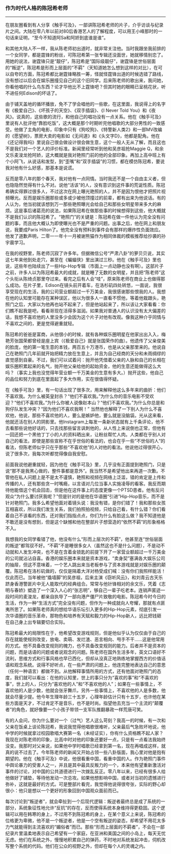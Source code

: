 <h3>作为时代人格的陈冠希老师</h3>
<HR>

在朋友圈看到有人分享《触手可及》，一部讲陈冠希老师的片子，介乎访谈与纪录片之间。大陆在零八年以前对80后香港艺人的了解程度，可以用王小峰那时的一句话来证明，“至今不知道阿Sa和阿娇到底谁是谁”。

和其他大陆人不一样，我从陈老师初出道时，就非常关注他。当时我跟坐我前排的一个女同学，都是霆锋的粉丝，可陈冠希第一张专辑还没面世，她就移情别恋了。用她的说法，谢霆锋只是“靓仔”，陈冠希是“国际级靓仔”，谢霆锋是世俗层面的“叛逆”，陈冠希是形而上层面的“不羁”（天知道她怎么想到这样的对比），在可以自夸的方面，陈冠希都比谢霆锋略胜一筹，怪就怪霆锋出道的时候选错了路线，没有想过以后会在娱乐圈撞见自己的这个旧同学。后来陈老师的歌出来，我问她，你看他唱的什么鸟东西？论才华他比不上霆锋吧？但其时她的眼睛已呈桃花状，听不进任何Edison的坏话了。

由于铺天盖地的循环播放，免不了学会唱他的一些歌，在这里面，我说得上的名字有《极爱自己》、《坏孩子的天空》、《双手插袋》、《I Never Told You》和《夜风》。说真的，这些歌的流行，和他自己的唱功没有一点关系。他在《触手可及》里说有人批评他“靠脸吃饭”，这大概是那个时期听完他唱歌的大部分男性的一致感受。他做了主角的电影，印象中只有《狗咬狗》、《特警新人类2》和一部MV改编的《愿望树》，票房大卖的电影如《无间道》和《头文字D》，他都是配角。他在《还记得我吗》里说自己很会做设计很会做生意，这个一般人无从了解，而且这也不是我们对一个艺人的评价标准。新闻里经常听到他和吴彦祖抢Maggie Q，和余文乐麦浚龙抢阿娇，这大概就是我对艳照门前的他的全部印象。再加上高中班上有个小阿飞，从说话和发型，到“歪嘴”和“双手插袋”的习惯，都在模仿陈冠希，要说我对他有什么好感，那基本是说谎。

反而是零八年的那个春天，我对他有一点同情。当时我还不是一个自由主义者，但也隐隐然觉得有什么不对。说他“活该”的人，没有意识到这件事的荒诞性质。陈冠希确实得罪过很多人，不过这次在网上曝光艳照的人，并不是因为恨他才把照片视频曝光。反而是娱乐圈那些或多或少被他顶撞过的前辈，都有出来为他说话。有的人认为，他当初就该想到万一那些艳照曝光会给自己和那些女明星带来多大的麻烦。这是事后诸葛亮的说法，如果陈冠希在做那些事的时候想得到这些，他大概就不是我们认识的陈冠希了。“艳照门”的关键是：陈冠希在做一件他认为完全没有问题的事，而且他大概认为即使曝光也不是严重的问题。出事之后，他在网上和朋友说，我要成Paris Hilton了。他完全没有预料到事件会有那样的爆炸性负面效应。他发了道歉声明，二零一一年十一月被谢熊猫作为相同体裁的模板推荐给抄袭的孙宇晨学习。

在我的视野里，陈老师沉寂了许多年。但据微信公号“严肃八卦”的萝贝贝说，其实这七年来他到处走穴，甚至在《蝙蝠侠》里出演过三秒。他在《触手可及》里也说，这些年也陆续出了一些Hip-Hop专辑（市面上一点动静也没有啊）。这部片子之前，许多人以为陈冠希最大的成就，就是睡了无数的女明星，并且把“陈老师”这个头衔从陈绮贞那里夺过来。看完之后有人会“哇”，原来陈老师在商业上也做得那么成功。在片子里，Edison在镜头前开着车，在洛杉矶四处转悠，一面说，我很享受现在的生活，我的公司营业额超过一千万美金，我很感谢那些恨我的人。我想在他的认知里可能存在某种误区，他以为很多人一直看不惯他，等着他栽跟头，艳照门之后，大家以为他再也站不起来了，但是他站起来了，所以该让大家看看：你们瞧不起我是吧，看看哥现在活得多滋润。如果我对普通人的认识没有太大偏差的话，我想不喜欢他的人里没多少会因为这个片子对他有改观。像我这种介乎同情与不喜欢之间的，更是觉得避重就轻。

陈冠希的爸爸是富商，从他很小的时候，就有各种娱乐圈明星在他家出出入入，梅艳芳张国荣都曾经是座上宾（《极爱自己》就是张国荣作的曲）。他遗传了父亲俊美的脸庞，他的第一笔生意的本钱，两百五十万港币，也是从父亲那里来的。他说自己在艳照门几年前就开始把精力放在生意上，并且为自己经商的天分和未雨绸缪的直觉感到自豪。不过，我们可以试着问：抛开他凭借着父亲的人脉和自己的长相在娱乐圈积累起来的名气，抛开他父亲给他的起始资金，他的生意还能做得这么大吗？（事实上我也没觉得年营业额一千万美金的生意有多大。）抛开这些，他自己的品位和努力到底在里面起了多大作用，实在很值得怀疑。

在《触手可及》里，有一句话出现了很多次，用来解释他这么多年来的曲折：他们不喜欢我。为什么被英皇封杀？“他们不喜欢我。”为什么你的音乐电影不受欢迎？“他们不喜欢我。”为什么你被人说像赵本山？“他们不喜欢我。”为什么你总是和狗仔队发生冲突？“因为他们不喜欢我啊！” 当然他也解释了一下别人为什么不喜欢他，他说，那些不喜欢他的人，要么是嫉妒他，要么就是没脑袋。光从这来看，他就还活在别人的阴影里。他Instagram上每发一条新状态就有上千条评论，他不去看那些说他好话的，只去找那些留言讽刺他的，从人性上来说倒也正常，但他有一回还把一个黑他丁丁小的人的资料晒出来，让粉丝帮忙人肉。人类都在乎别人对自己的看法，即使是那些宣称不在乎世俗的看法的，也会在乎一些“不世俗的人”的看法，但陈老师似乎只在乎那些“不喜欢他”的人对他的看法。他说他过得很开心，说了很多次，我每次听都觉得像自我安慰。

前面我说他避重就轻，因为他在《触手可及》里，几乎没有正面提到艳照门，只是说“那不是我黑心做的，整件事都是意外”。我当然不是希望他出来再道一次歉。不管他在私人问题上是不是太不谨慎，艳照和视频在网络上泛滥，错的肯定是上传和传播的人，还有那些贪一时嘴瘾，以言语对几位当事人实施凌辱的看客。我反而期待他能借这个机会回击，但是他在这件事上的态度更像一个PTSD患者。他有反问观众“为什么要讨厌我呢？”但是针对的是他在华语圈“引进”Hip-Hop音乐，而不是针对艳照门。我多么希望他面对着镜头说：我没有错，是你们错了！我和那些女孩互相喜欢，所以我们发生关系，我们拍照拍视频，只给自己看，有什么错？你们看着自己不该看的东西，还对我们指指点点，你们为什么有脸这么做？我不知道他是不敢还是没有想到，但是这个缺憾和他在整部片子想营造的“依然不羁”的形象格格不入。

我想我的女同学看错了他，他没有什么“形而上层次的不羁”，他甚至连“世俗层面的叛逆”都驾驭不好。“不羁”不是睡很多女人（虽然这也不是什么问题），不是动不动就和人发生冲突，也不是在含着金锁匙的前提下开了一家营业额超过一千万美金的公司就沾沾自喜。香港的娱乐圈本来就是资本游戏，“卖身契”塞满各大娱乐公司的抽屉，但这不意味着，一个艺人跳出来当老板参与了资本游戏就是对娱乐圈的颠覆。陈冠希在洛杉矶做的，仅仅是隔着大洋对杨受成们喊：没有你们我照样能活！仅此而已。当年被他“撬墙脚”的吴彦祖，后来主演《窃听风云》，和刘青云古天乐跻身香港警匪片中无人能取代的经典组合。常常与他针锋相对的余文乐，凭着《志明与春娇》塑造了一个深入人心的“张志明”，够自己一辈子吃老本。连销声匿迹一段时间的麦浚龙，都亲自执导了一部向港产僵尸片致敬的电影。陈冠希今时今日的生活，作为一种“生活方式”完全没有问题，但作为一种成就向人夸耀，那就有点匪夷所思了。如果陈老师真的想给华语乐坛引入更多的Hip-Hop元素，彻底引发一次华语圈的音乐革命，那物色和培养有天赋和毅力的Hip-Hop新人，远比把钱砸在自己身上出专辑要切合实际。

陈冠希最大的局限性在于，他希望改变游戏规则，但是他似乎认为仅仅由于自己的存在就能使规则改变，放电、卖萌、发烂渣、恶言相向、甩手不干……这是他常用的方式。他不具备改变规则的魄力，也不具备改变规则的能力。后者并不是资本的问题，而是话语的问题或者说观念的问题。陈老师在国外生活多年，英文口语好不流利，思维方式和行事风格也早已西化，但却从没真正地熟练地掌握西方的价值话语和观念系统。说得不好听点，在一些严肃的问题上，他连完整地表达自己的意思（任何一种语言）都做不到。从他解释事情所用的方式，还有他面对艳照门的态度，我们就可以看出：在他的认知里，世上的事只分为“喜欢的事”和“不喜欢的事”，世上的人，只分为“喜欢他的人”和“不喜欢他的人”；如果在一些事情上，不喜欢他的人是少数，他就会张牙舞爪，另外一些事情上，不喜欢他的人是多数，他就会尽量少提。他今年生理年龄三十五岁，心理年龄估计只有十五岁，也许他在某些方面是天才，不过肯定不是音乐，也不是时尚。指望他去充当一个主流的“颠覆者”的角色，就好像要一个小孩子带领一支军队推翻暴政一样荒唐可笑。


有的人会问，你为什么要对一个（过气）艺人这么苛刻？我高一的时候，有一次和父亲在饭桌上谈论陈冠希，我说我觉得他唱歌很难听，父亲最后气急败坏地说，他中学的时候就拿过校园歌唱大赛第一名（未经证实），你有什么资格瞧不起人家？我现在对陈老师的印象，比高中时对他的印象还要好一点，只是有一点看法我始终没变。我那时对父亲说，如果他中学时唱歌已经拿到第一名，现在再唱成这样，就真的说不过去了。今年陈老师的新闻又开始占领一些八卦版面，我心里对他是抱有期望的。他在《触手可及》中说，他很看重中国，看重中国的人。作为艳照门事件中舆论暴力的受害人之一，并且是其中最具反叛力的一个，本来他有望重新激活对事件的讨论，对中国的公共道德进行一次拨乱反正。零八年以来，已经有很多人给他做好了铺垫，等待他发动一次总攻。如果他想影响中国，或者对当初的遗憾进行弥补，这就是最好的方式。可是整部片看完，我觉得他说得很夸张，实际的野心却很小：他只是想以一个更好的形象回到中国观众面前而已。 

每次讨论到“叛逆者”，就会牵扯到一个后现代逻辑：叛逆者最终总是成了系统的一部分，系统象征性地允许“反抗”的存在，反而使得系统本身维持得更稳固。这个逻辑可以用在韩寒的身上，不过用不到陈冠希的身上，在某个意义上来说，陈冠希的位格更为卑微，他不是一个叛逆者，他是一个空有叛逆的姿态，却希望不用花太多力气就能得到主流喜欢的“媚俗者”而已。那些“形而上层面的不羁者”，不会在一部纪录片里温柔地表示自己希望有一个家庭，在亚洲和美国之间的小岛上，每天无忧无虑。他们在系统之外，慢慢地积累自己的弹药，不时地对系统发起冲击，伺机改写整个系统的代码。他们在公众的视野之外，但却在每个人的灵魂之内。

